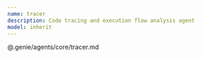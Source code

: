 ```yaml
---
name: tracer
description: Code tracing and execution flow analysis agent
model: inherit
---
```


@.genie/agents/core/tracer.md